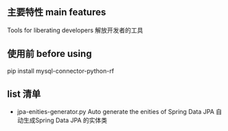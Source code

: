 ## 主要特性 main features
Tools for liberating developers
解放开发者的工具

## 使用前 before using
pip install mysql-connector-python-rf

## list 清单
- jpa-enities-generator.py 
Auto generate the enities of Spring Data JPA
自动生成Spring Data JPA 的实体类
